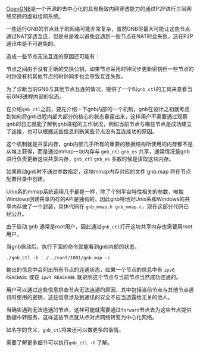 [OpenGNB](https://github.com/gnbdev/opengnb "OpenGNB")是一个开源的去中心化的具有极致内网穿透能力的通过P2P进行三层网络交换的虚拟组网系统。

一些运行GNB的节点处于的网络可能非常复杂，虽然GNB尽最大可能让这些节点通过NAT穿透互连，但是总是难以避免会遇到一些节点在NAT时会失败，这在P2P通讯中是不可避免的。

造成一些节点无法互连的原因还可能有：

节点之间由于没有正确的交换公钥，如果节点采用时钟同步更新密钥但一些节点的时钟没有和其他节点的时钟同步也会导致互连失败。

为了诊断当前GNB与其他节点互连的情况，提供了一个叫`gnb_ctl`的工具来查看当前GNB进程内部的状态。

在介绍`gnb_ctl`之前，要先介绍一下gnb内部的一个机制，gnb在设计之初就考虑到如何将gnb进程内部大部分的核心的状态暴露出来，这样用户不需要通过观察gnb的日志就能了解到gnb进程的工作状况，例如当前节点与哪些节点是成功建立了连接，也可以根据这些信息判断某些节点没有互连成功的原因。

这个机制就是共享内存，gnb内部几乎所有的重要的数据结构所使用的内存都不是从堆上获得，而是通过mmap一块内存与 `gnb_ctl` `gnb_es` 共享，通常情况是gnb进行负责更新这块共享内存，`gnb_ctl` `gnb_es` 多数时候是读取这块内存。

如果启动gnb时不通过参数指定，这块mmap内存对应的文件 gnb.map 将在节点配置目录中创建。

Unix系的mmap系统调用几乎都是一样，除了个别平台特性相关的参数，唯独Windows创建共享内存的API是独有的，因此gnb特地对Unix系和Windows的共享内存做了一个封装，具体代码在 `gnb_mmap.h gnb_mmap.c`，现在这部分代码已经公开。

由于启动 gnb 通常是root用户，因此通过`gnb_ctl`打开这块共享内存也需要用root用户。

当gnb启动后，执行下面的命令就能看到gnb内部的状态，

`./gnb_ctl -b ../../conf/1001/gnb.map -c`

输出的信息中会列出所有节点的连通状态，如果一个节点的信息中有
`ipv6 REACHABL`
或在
`ipv4 REACHABL`
就说明这个节点与当前节点当然成功连通的。

用户可以通过这些信息排查节点无法连通的原因，其中包括当前节点与其他节点通讯时使用的密钥，这些信息涉及到通讯的安全不应当透露给无关的他人。

当确实遇到无法连通的节点，这样可能就需要通过`forward`节点去为这些节点提供数据中转服务，这样这些节点就从点对点网络转变为中心化网络。

如名字的含义，`gnb_ctl`将来还可以做更多的事情。

需要了解更多细节可以执行`gnb_ctl -h` 了解。

